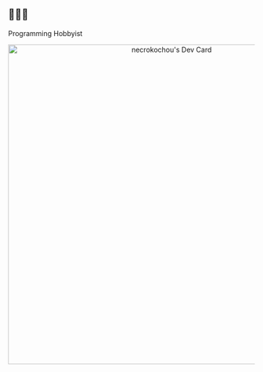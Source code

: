 ## 🦋🦋🦋
Programming Hobbyist

<div align="center">
  <a href="https://app.daily.dev/necrokochou"><img src="https://api.daily.dev/devcards/v2/0upQd6H1sX3MsVGxYsvhh.png?r=rcc&type=wide" width="652" alt="necrokochou's Dev Card"/></a>
</div>


<!--
**necrokochou/necrokochou** is a ✨ _special_ ✨ repository because its `README.md` (this file) appears on your GitHub profile.

Here are some ideas to get you started:

- 🔭 I’m currently working on ...
- 🌱 I’m currently learning ...
- 👯 I’m looking to collaborate on ...
- 🤔 I’m looking for help with ...
- 💬 Ask me about ...
- 📫 How to reach me: ...
- 😄 Pronouns: ...
- ⚡ Fun fact: ...
-->
